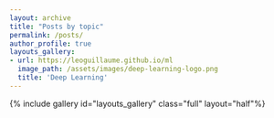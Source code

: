 ```yaml
---
layout: archive
title: "Posts by topic"
permalink: /posts/
author_profile: true
layouts_gallery:
- url: https://leoguillaume.github.io/ml
  image_path: /assets/images/deep-learning-logo.png
  title: 'Deep Learning'
---
```

{% include gallery id="layouts_gallery" class="full" layout="half"%}
